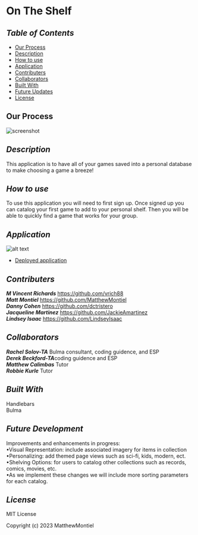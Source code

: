 # On The Shelf

## *Table of Contents*

- [Our Process](#our-process)
- [Description](#description)
- [How to use](#how-to-use)
- [Application](#application)
- [Contributers](#contributers)
- [Collaborators](#collaborators)
- [Built With](#built-with)
- [Future Updates](#future-updates)
- [License](#license)

## Our Process

![screenshot]()

## *Description*

This application is to have all of your games saved into a personal database to make choosing a game a breeze!
 
## *How to use*

To use this application you will need to first sign up. Once signed up you can catalog your first game to add to your personal shelf. Then you will be able to quickly find a game that works for your group. 

## *Application*

![alt text]()

- [Deployed application]()

## *Contributers*

***M Vincent Richards*** https://github.com/vrich88<br>
***Matt Montiel*** https://github.com/MatthewMontiel<br>
***Danny Cohen*** https://github.com/dctristero<br>
***Jacqueline Martinez*** https://github.com/JackieAmartinez<br>
***Lindsey Isaac*** https://github.com/LindseyIsaac<br>

## *Collaborators*

***Rachel Solov-TA*** Bulma consultant, coding guidence, and ESP<br>
***Derek Beckford-TA***coding guidence and ESP<br>
***Matthew Calimbas*** Tutor<br>
***Robbie Kurle*** Tutor<br>


## *Built With*
Handlebars<br>
Bulma<br>

## *Future Development*

Improvements and enhancements in progress:<br>
•Visual Representation: include associated imagery for items in collection<br>
•Personalizing: add themed page views such as sci-fi, kids, modern, ect.<br>
•Shelving Options: for users to catalog other collections such as records, comics, movies, etc.<br>
•As we implement these changes we will include more sorting parameters for each catalog.<br>

## *License*

MIT License

Copyright (c) 2023 MatthewMontiel
